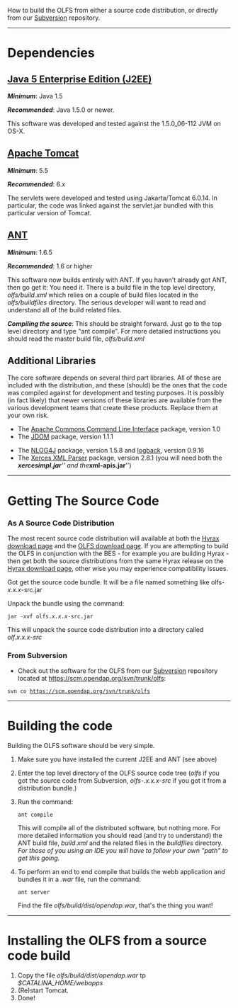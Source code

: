 How to build the OLFS from either a source code distribution, or
directly from our [Subversion](http://subversion.tigris.org/)
repository.

------------------------------------------------------------------------

# Dependencies

## [Java 5 Enterprise Edition (J2EE)](http://java.sun.com/javaee/index.jsp)

***Minimum***: Java 1.5

***Recommended***: Java 1.5.0 or newer.

This software was developed and tested against the 1.5.0_06-112 JVM on
OS-X.

## [Apache Tomcat](http://tomcat.apache.org/index.html)

***Minimum***: 5.5

***Recommended***: 6.x

The servlets were developed and tested using Jakarta/Tomcat 6.0.14. In
particular, the code was linked against the servlet.jar bundled with
this particular version of Tomcat.

## [ANT](http://ant.apache.org/)

***Minimum***: 1.6.5

***Recommended***: 1.6 or higher

This software now builds entirely with ANT. If you haven't already got
ANT, then go get it: You need it. There is a build file in the top level
directory, *olfs/build.xml* which relies on a couple of build files
located in the *olfs/buildfiles* directory. The serious developer will
want to read and understand all of the build related files.

***Compiling the source***: This should be straight forward. Just go to
the top level directory and type "ant compile". For more detailed
instructions you should read the master build file, *olfs/build.xml*

## Additional Libraries

The core software depends on several third part libraries. All of these
are included with the distribution, and these (should) be the ones that
the code was compiled against for development and testing purposes. It
is possibly (in fact likely) that newer versions of these libraries are
available from the various development teams that create these products.
Replace them at your own risk.

- The [Apache Commons Command Line
  Interface](http://jakarta.apache.org/commons/cli/) package, version
  1.0
- The [JDOM](http://www.jdom.org/) package, version 1.1.1

<!-- -->

- The [NLOG4J](http://www.slf4j.org/nlog4j/) package, version 1.5.8 and
  [logback](http://logback.qos.ch/), version 0.9.16
- The [Xerces XML Parser](http://xerces.apache.org/xerces2-j/index.html)
  package, version 2.8.1 (you will need both the ***xercesimpl.jar**''
  and the***xml-apis.jar**'')

------------------------------------------------------------------------

# Getting The Source Code

### As A Source Code Distribution

The most recent source code distribution will available at both the
[Hyrax download page](http://opendap.org/download/hyrax.html) and the
[OLFS download page](http://opendap.org/download/olfs.html). If you are
attempting to build the OLFS in conjunction with the BES - for example
you are building Hyrax - then get both the source distributions from the
same Hyrax release on the [Hyrax download
page](http://opendap.org/download/hyrax.html), other wise you may
experience compatibility issues.

Got get the source code bundle. It will be a file named something like
olfs-*x.x.x*-src.jar

Unpack the bundle using the command:

`jar -xvf olfs.`*`x.x.x`*`-src.jar`

This will unpack the source code distribution into a directory called
*olf.x.x.x-src*

### From Subversion

- Check out the software for the OLFS from our
  [Subversion](http://subversion.tigris.org/) repository located at
  <https://scm.opendap.org/svn/trunk/olfs>:

`svn co `[`https://scm.opendap.org/svn/trunk/olfs`](https://scm.opendap.org/svn/trunk/olfs)

------------------------------------------------------------------------

# Building the code

Building the OLFS software should be very simple.

1.  Make sure you have installed the current J2EE and ANT (see above)

2.  Enter the top level directory of the OLFS source code tree (*olfs*
    if you got the source code from Subversion, *olfs-.x.x.x-src* if you
    got it from a distribution bundle.)

3.  Run the command:

    `ant compile`

    This will compile all of the distributed software, but nothing more.
    For more detailed information you should read (and try to
    understand) the ANT build file, *build.xml* and the related files in
    the *buildfiles* directory. *For those of you using an IDE you will
    have to follow your own "path" to get this going.*

4.  To perform an end to end compile that builds the webb application
    and bundles it in a *.war* file, run the command:

    `ant server`

    Find the file *olfs/build/dist/opendap.war*, that's the thing you
    want!

------------------------------------------------------------------------

# Installing the OLFS from a source code build

1.  Copy the file *olfs/build/dist/opendap.war* tp
    *\$CATALINA_HOME/webapps*
2.  (Re)start Tomcat.
3.  Done!